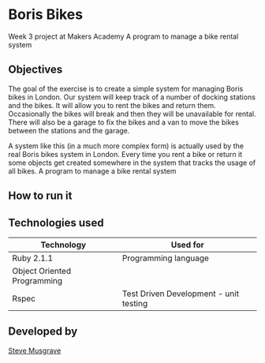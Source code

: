 # Boris Bikes
Week 3 project at Makers Academy
A program to manage a bike rental system

## Objectives
The goal of the exercise is to create a simple system for managing Boris bikes in London. Our system will keep track of a number of docking stations and the bikes. It will allow you to rent the bikes and return them. Occasionally the bikes will break and then they will be unavailable for rental. There will also be a garage to fix the bikes and a van to move the bikes between the stations and the garage.

A system like this (in a much more complex form) is actually used by the real Boris bikes system in London. Every time you rent a bike or return it some objects get created somewhere in the system that tracks the usage of all bikes.
A program to manage a bike rental system

## How to run it

## Technologies used

|Technology                 |Used for                        |
|---------------------------|--------------------------------|
|Ruby 2.1.1                 |Programming language            |
|Object Oriented Programming|  |
|Rspec                      |Test Driven Development - unit testing  |


## Developed by

[Steve Musgrave]

[Steve Musgrave]:https://github.com/StephanMusgrave
